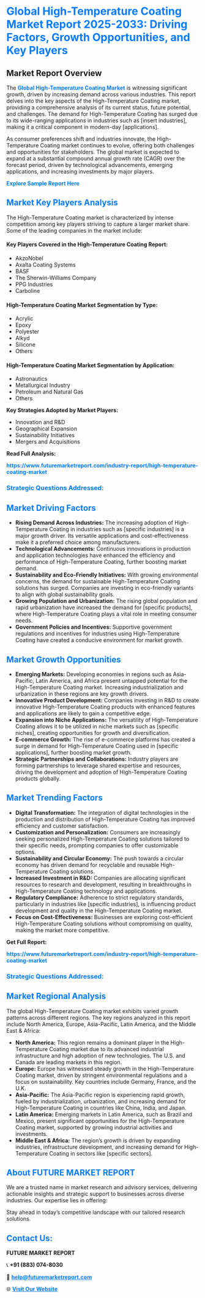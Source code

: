 <h1 style="color: #007BFF;">Global High-Temperature Coating Market Report 2025-2033: Driving Factors, Growth Opportunities, and Key Players</h1>

<section id="overview">
<h2>Market Report Overview</h2>
<p>The <a href="https://www.futuremarketreport.com/industry-report/high-temperature-coating-market" style="color: #007BFF; text-decoration: none;"><strong>Global High-Temperature Coating Market</strong></a> is witnessing significant growth, driven by increasing demand across various industries. This report delves into the key aspects of the High-Temperature Coating market, providing a comprehensive analysis of its current status, future potential, and challenges. The demand for High-Temperature Coating has surged due to its wide-ranging applications in industries such as [insert industries], making it a critical component in modern-day [applications].</p>
<p>As consumer preferences shift and industries innovate, the High-Temperature Coating market continues to evolve, offering both challenges and opportunities for stakeholders. The global market is expected to expand at a substantial compound annual growth rate (CAGR) over the forecast period, driven by technological advancements, emerging applications, and increasing investments by major players.</p>
</section>

<section id="overview">
<p><a href="https://www.futuremarketreport.com/request-sample/reportId=93030" style="color: #007BFF; text-decoration: none;"><strong>Explore Sample Report Here</strong></a></p>
</section>

<section id="key-players">
<h2 style="color: #007BFF;">Market Key Players Analysis</h2>
<p>The High-Temperature Coating market is characterized by intense competition among key players striving to capture a larger market share. Some of the leading companies in the market include:</p>
<h4>Key Players Covered in the High-Temperature Coating Report:</h4>
<ul><li>AkzoNobel</li><li>Axalta Coating Systems</li><li>BASF</li><li>The Sherwin-Williams Company</li><li>PPG Industries</li><li>Carboline</li></ul>
<h4>High-Temperature Coating Market Segmentation by Type:</h4>
<ul><li>Acrylic</li><li>Epoxy</li><li>Polyester</li><li>Alkyd</li><li>Silicone</li><li>Others</li></ul>

<h4>High-Temperature Coating Market Segmentation by Application:</h4>
<ul><li>Astronautics</li><li>Metallurgical Industry</li><li>Petroleum and Natural Gas</li><li>Others</li></ul>
<p><strong>Key Strategies Adopted by Market Players:</strong></p>
<ul>
<li>Innovation and R&D</li>
<li>Geographical Expansion</li>
<li>Sustainability Initiatives</li>
<li>Mergers and Acquisitions</li>
</ul>
</section>

<section>
<p><strong>Read Full Analysis: </strong></p><a href="https://www.futuremarketreport.com/industry-report/high-temperature-coating-market" style="color: #007BFF; text-decoration: none;"><strong>https://www.futuremarketreport.com/industry-report/high-temperature-coating-market</strong></a>
<h3 style="color: #007BFF;">Strategic Questions Addressed:</h3>
</section>

<section id="driving-factors">
<h2 style="color: #007BFF;">Market Driving Factors</h2>
<ul>
<li><strong>Rising Demand Across Industries:</strong> The increasing adoption of High-Temperature Coating in industries such as [specific industries] is a major growth driver. Its versatile applications and cost-effectiveness make it a preferred choice among manufacturers.</li>
<li><strong>Technological Advancements:</strong> Continuous innovations in production and application technologies have enhanced the efficiency and performance of High-Temperature Coating, further boosting market demand.</li>
<li><strong>Sustainability and Eco-Friendly Initiatives:</strong> With growing environmental concerns, the demand for sustainable High-Temperature Coating solutions has surged. Companies are investing in eco-friendly variants to align with global sustainability goals.</li>
<li><strong>Growing Population and Urbanization:</strong> The rising global population and rapid urbanization have increased the demand for [specific products], where High-Temperature Coating plays a vital role in meeting consumer needs.</li>
<li><strong>Government Policies and Incentives:</strong> Supportive government regulations and incentives for industries using High-Temperature Coating have created a conducive environment for market growth.</li>
</ul>
</section>

<section id="growth-opportunities">
<h2 style="color: #007BFF;">Market Growth Opportunities</h2>
<ul>
<li><strong>Emerging Markets:</strong> Developing economies in regions such as Asia-Pacific, Latin America, and Africa present untapped potential for the High-Temperature Coating market. Increasing industrialization and urbanization in these regions are key growth drivers.</li>
<li><strong>Innovative Product Development:</strong> Companies investing in R&D to create innovative High-Temperature Coating products with enhanced features and applications are likely to gain a competitive edge.</li>
<li><strong>Expansion into Niche Applications:</strong> The versatility of High-Temperature Coating allows it to be utilized in niche markets such as [specific niches], creating opportunities for growth and diversification.</li>
<li><strong>E-commerce Growth:</strong> The rise of e-commerce platforms has created a surge in demand for High-Temperature Coating used in [specific applications], further boosting market growth.</li>
<li><strong>Strategic Partnerships and Collaborations:</strong> Industry players are forming partnerships to leverage shared expertise and resources, driving the development and adoption of High-Temperature Coating products globally.</li>
</ul>
</section>

<section id="trending-factors">
<h2 style="color: #007BFF;">Market Trending Factors</h2>
<ul>
<li><strong>Digital Transformation:</strong> The integration of digital technologies in the production and distribution of High-Temperature Coating has improved efficiency and customer satisfaction.</li>
<li><strong>Customization and Personalization:</strong> Consumers are increasingly seeking personalized High-Temperature Coating solutions tailored to their specific needs, prompting companies to offer customizable options.</li>
<li><strong>Sustainability and Circular Economy:</strong> The push towards a circular economy has driven demand for recyclable and reusable High-Temperature Coating solutions.</li>
<li><strong>Increased Investment in R&D:</strong> Companies are allocating significant resources to research and development, resulting in breakthroughs in High-Temperature Coating technology and applications.</li>
<li><strong>Regulatory Compliance:</strong> Adherence to strict regulatory standards, particularly in industries like [specific industries], is influencing product development and quality in the High-Temperature Coating market.</li>
<li><strong>Focus on Cost-Effectiveness:</strong> Businesses are exploring cost-efficient High-Temperature Coating solutions without compromising on quality, making the market more competitive.</li>
</ul>
</section>

<section>
<p><strong>Get Full Report: </strong></p><a href="https://www.futuremarketreport.com/industry-report/high-temperature-coating-market" style="color: #007BFF; text-decoration: none;"><strong>https://www.futuremarketreport.com/industry-report/high-temperature-coating-market</strong></a>
<h3 style="color: #007BFF;">Strategic Questions Addressed:</h3>
</section>


<section id="regional-analysis">
<h2 style="color: #007BFF;">Market Regional Analysis</h2>
<p>The global High-Temperature Coating market exhibits varied growth patterns across different regions. The key regions analyzed in this report include North America, Europe, Asia-Pacific, Latin America, and the Middle East & Africa:</p>
<ul>
<li><strong>North America:</strong> This region remains a dominant player in the High-Temperature Coating market due to its advanced industrial infrastructure and high adoption of new technologies. The U.S. and Canada are leading markets in this region.</li>
<li><strong>Europe:</strong> Europe has witnessed steady growth in the High-Temperature Coating market, driven by stringent environmental regulations and a focus on sustainability. Key countries include Germany, France, and the U.K.</li>
<li><strong>Asia-Pacific:</strong> The Asia-Pacific region is experiencing rapid growth, fueled by industrialization, urbanization, and increasing demand for High-Temperature Coating in countries like China, India, and Japan.</li>
<li><strong>Latin America:</strong> Emerging markets in Latin America, such as Brazil and Mexico, present significant opportunities for the High-Temperature Coating market, supported by growing industrial activities and investments.</li>
<li><strong>Middle East & Africa:</strong> The region’s growth is driven by expanding industries, infrastructure development, and increasing demand for High-Temperature Coating in sectors like [specific sectors].</li>
</ul>
</section>

<footer>
<h2 style="color: #007BFF;">About FUTURE MARKET REPORT</h2>
<p>We are a trusted name in market research and advisory services, delivering actionable insights and strategic support to businesses across diverse industries. Our expertise lies in offering:</p>

<p>Stay ahead in today’s competitive landscape with our tailored research solutions.</p>

<h2 style="color: #007BFF;">Contact Us:</h2>
<p><strong>FUTURE MARKET REPORT</strong></p>
<p>📞 <strong>+91 (883) 074-8030</strong></p>
<p>📧 <strong><a href="mailto:help@futuremarketreport.com" style="color: #007BFF;">help@futuremarketreport.com</a></strong></p>
<p>🌐 <strong><a href="https://www.futuremarketreport.com/" style="color: #007BFF;">Visit Our Website</a></strong></p>
</footer>